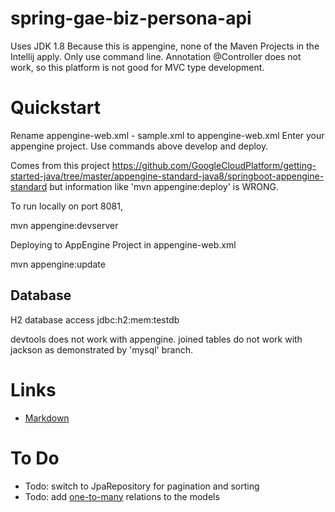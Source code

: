 spring-gae-biz-persona-api
==========================

Uses JDK 1.8
Because this is appengine, none of the Maven Projects in the Intellij apply. Only use command line.
Annotation @Controller does not work, so this platform is not good for MVC type development.

Quickstart
==========
Rename appengine-web.xml - sample.xml to appengine-web.xml
Enter your appengine project. Use commands above develop and deploy.

Comes from this project https://github.com/GoogleCloudPlatform/getting-started-java/tree/master/appengine-standard-java8/springboot-appengine-standard
but information like 'mvn appengine:deploy' is WRONG.

To run locally on port 8081,

mvn appengine:devserver

Deploying to AppEngine Project in appengine-web.xml

mvn appengine:update

Database
--------

H2 database access
jdbc:h2:mem:testdb

devtools does not work with appengine.
joined tables do not work with jackson as demonstrated by 'mysql' branch.

Links
=====

* [Markdown](https://daringfireball.net/projects/markdown/basics)

To Do
=====

* Todo: switch to JpaRepository for pagination and sorting
* Todo: add [one-to-many](https://www.callicoder.com/hibernate-spring-boot-jpa-one-to-many-mapping-example/) relations to the models
